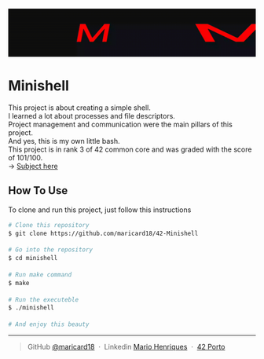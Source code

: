 <p align="center">
     <img src="https://github.com/maricard18/42-Minishell/blob/main/minishell/extras/minishell.gif"/>
</p>

# Minishell

This project is about creating a simple shell. <br>
I learned a lot about processes and file descriptors. <br>
Project management and communication were the main pillars of this project. <br>
And yes, this is my own little bash. <br>
This project is in rank 3 of 42 common core and was graded with the score of 101/100.<br>
-> [Subject here](https://github.com/maricard18/42-Minishell/blob/main/minishell/extras/en.subject.pdf)

## How To Use

To clone and run this project, just follow this instructions

```bash
# Clone this repository
$ git clone https://github.com/maricard18/42-Minishell

# Go into the repository
$ cd minishell

# Run make command
$ make

# Run the executeble
$ ./minishell

# And enjoy this beauty
```
---
> GitHub [@maricard18](https://github.com/maricard18) &nbsp;&middot;&nbsp;
> Linkedin [Mario Henriques](https://www.linkedin.com/in/mario18) &nbsp;&middot;&nbsp;
> [42 Porto](https://www.42porto.com/en)
